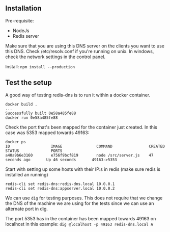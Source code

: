 
Installation
------------

Pre-requisite:

 * NodeJs
 * Redis server

Make sure that you are using this DNS server on the clients you want to use this DNS. Check /etc/resolv.conf if you're running on unix. In windows, check the network settings in the control panel.

Install: `npm install --production`


Test the setup
--------------

A good way of testing redis-dns is to run it within a docker container.

```
docker build .
...
Successfully built 0e58a485fe88
docker run 0e58a485fe88
```

Check the port that's been mapped for the container just created. In this case was 5353 mapped towards 49163:

```
docker ps
ID                  IMAGE               COMMAND                CREATED              STATUS              PORTS
a40a9b6e3160        e756f9bcf819        node /src/server.js    47 seconds ago       Up 46 seconds       49163->5353    
```

Start with setting up some hosts with their IP:s in redis (make sure redis is installed an running)

```
redis-cli set redis-dns:redis-dns.local 10.0.0.1
redis-cli set redis-dns:appserver.local 10.0.0.2
```

We can use `dig` for testing purposes. This does not require that we change the DNS of the machine we
are using for the tests since we can use an alternate port in dig.

The port 5353 has in the container has been mapped towards 49163 on localhost in this example: `dig @localhost -p 49163 redis-dns.local A`



